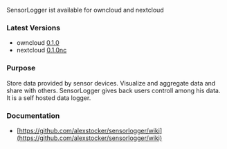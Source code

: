 SensorLogger ist available for owncloud and nextcloud

### Latest Versions
- owncloud [0.1.0](https://github.com/alexstocker/sensorlogger/releases/tag/0.1.0)
- nextcloud [0.1.0nc](https://github.com/alexstocker/sensorlogger/releases/tag/0.1.0nc)

### Purpose
Store data provided by sensor devices. Visualize and aggregate data and share with others. SensorLogger gives back users controll among his data. It is a self hosted data logger.

### Documentation
* [https://github.com/alexstocker/sensorlogger/wiki](https://github.com/alexstocker/sensorlogger/wiki)
